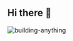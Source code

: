 ## Hi there 👋


![building-anything](https://user-images.githubusercontent.com/32274883/184415123-ce37fe8f-a544-47b3-8784-00cf4edacea5.svg)
